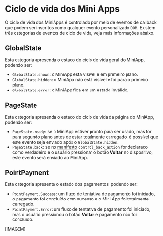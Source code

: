 # Ciclo de vida dos Mini Apps

O ciclo de vida dos MiniApps é controlado por meio de eventos de callback que podem ser inscritos como qualquer evento personalizado `DOM`. Existem três categorias de eventos de ciclo de vida, veja mais informações abaixo.

## GlobalState

Esta categoria apresenda o estado do ciclo de vida geral do MiniApp, podendo ser:

* `GlobalState.shown`: o MiniApp está visível e em primeiro plano.
* `GlobalState.hidden`: o MiniApp não está visível e foi para o primeiro plano.
* `GlobalState.error`: o MiniApp fica em um estado inválido.

## PageState

Esta categoria apresenda o estado do ciclo de vida da página do MiniApp, podendo ser:

* `PageState.ready`: se o MiniApp estiver pronto para ser usado, mas for para segundo plano antes de estar totalmente carregado, é possível que este evento seja enviado após o `GlobalState.hidden`.
* `PageState.back`: se no [manifesto](/developers/pt/docs/point/mini-apps/additional-content/manifest) `control_back_action` for declarado como verdadeiro e o usuário pressionar o botão **Voltar** no dispositivo, este evento será enviado ao MiniApp.

## PointPayment

Esta categoria apresenta o estado dos pagamentos, podendo ser:

* `PointPayment.Success`: um fluxo de tentativa de pagamento foi iniciado, o pagamento foi concluído com sucesso e o Mini App foi totalmente carregado.
* `PointPayment.Error`: um fluxo de tentativa de pagamento foi iniciado, mas o usuário pressionou o botão **Voltar** e pagamento não foi concluído.

[IMAGEM]        